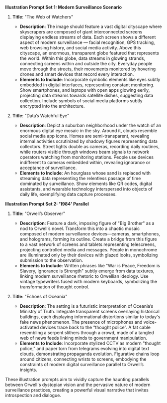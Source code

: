 **Illustration Prompt Set 1: Modern Surveillance Scenario**

1. **Title**: "The Web of Watchers"
   - **Description**: The image should feature a vast digital cityscape where skyscrapers are composed of giant interconnected screens displaying endless streams of data. Each screen shows a different aspect of modern surveillance — facial recognition, GPS tracking, web browsing history, and social media activity. Above this cityscape, an enormous, transparent globe featured that represents the world. Within this globe, data streams in glowing strands, connecting screens within and outside the city. Everyday people move through the streets, their movements monitored by hovering drones and smart devices that record every interaction.
   - **Elements to Include**: Incorporate symbolic elements like eyes subtly embedded in digital interfaces, representing constant monitoring. Show smartphones, and laptops with open apps glowing eerily, projecting data streams towards satellite dishes, suggesting data collection. Include symbols of social media platforms subtly encrypted into the architecture.

2. **Title**: "Data’s Watchful Eye"
   - **Description**: Depict a suburban neighborhood under the watch of an enormous digital eye mosaic in the sky. Around it, clouds resemble social media app icons. Homes are semi-transparent, revealing internal activities scrutinized by shadowy figures representing data collectors. Street lights double as cameras, recording daily routines, while routers visible through windows beam signals to network operators watching from monitoring stations. People use devices indifferent to cameras embedded within, revealing ignorance or acceptance of surveillance.
   - **Elements to Include**: An hourglass whose sand is replaced with streaming data representing the relentless passage of time dominated by surveillance. Show elements like QR codes, digital assistants, and wearable technology interspersed into objects of daily life, exemplifying data capture processes.

**Illustration Prompt Set 2: '1984' Parallel**

1. **Title**: "Orwell’s Observer"
   - **Description**: Feature a dark, imposing figure of "Big Brother" as a nod to Orwell’s novel. Transform this into a chaotic mosaic composed of modern surveillance devices—cameras, smartphones, and holograms, forming its outline. Create a bridge from this figure to a vast network of screens and tablets representing telescreens, projecting controlled media and messages. People in monochrome are illuminated only by their devices with glazed looks, symbolizing submission to the observation.
   - **Elements to Include**: Written phrases like "War is Peace, Freedom is Slavery, Ignorance is Strength" subtly emerge from data textures, linking modern surveillance rhetoric to Orwellian ideology. Use vintage typewriters fused with modern keyboards, symbolizing the transformation of thought control.

2. **Title**: "Echoes of Oceania"
   - **Description**: The setting is a futuristic interpretation of Oceania’s Ministry of Truth. Integrate transparent screens overlaying historical buildings, each displaying informational distortions similar to today's fake news phenomenon. The presence of microphones and voice-activated devices trace back to the “thought police”. A fat cable resembling a serpent slithers through a crowd, made of a tangled web of news feeds linking minds to government manipulation.
   - **Elements to Include**: Incorporate stylized CCTV as modern "thought police," and paper torn from telegrams evolving into digital text clouds, demonstrating propaganda evolution. Figurative chains loop around citizens, connecting wrists to screens, embodying the constraints of modern digital surveillance parallel to Orwell’s insights.

These illustration prompts aim to vividly capture the haunting parallels between Orwell's dystopian vision and the pervasive nature of modern surveillance practices, creating a powerful visual narrative that invites introspection and dialogue.
